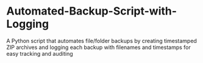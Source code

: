 # Automated-Backup-Script-with-Logging
A Python script that automates file/folder backups by creating timestamped ZIP archives and logging each backup with filenames and timestamps for easy tracking and auditing
